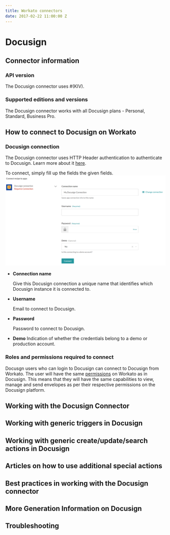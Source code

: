 ```yaml
---
title: Workato connectors
date: 2017-02-22 11:00:00 Z
---
```


# Docusign

## Connector information

### API version
The Docusign connector uses #(KIV). 

### Supported editions and versions
The Docusign connector works with all Docusign plans - Personal, Standard, Business Pro. 

## How to connect to Docusign on Workato

### Docusign connection
The Docusign connector uses HTTP Header authentication to authenticate to Docusign. Learn more about it [here](https://www.docusign.com/p/APIGuide/Content/Introduction+Changes/Authentication.htm).

To connect, simply fill up the fields the given fields. 
![Docusign Permission](/_uploads/docusign_permission.png)


* **Connection name**

  Give this Docusign connection a unique name that identifies which Docusign instance it is connected to.

* **Username**

  Email to connect to Docusign.

* **Password**

  Password to connect to Docusign.
  
* **Demo**
  Indication of whether the credentials belong to a demo or production account. 
  

### Roles and permissions required to connect
Docusgn users who can login to Docusign can connect to Docusign from Workato. The user will have the same [permissions](https://www.docusign.com/supportdocs/ndse-admin-guide/Content/permission-sets.htm) on Workato as in Docusign. This means that they will have the same capabilities to view, manage and send envelopes as per their respective permissions on the Docusign platform.

## Working with the Docusign Connector

## Working with generic triggers in Docusign

## Working with generic create/update/search actions in Docusign

## Articles on how to use additional special actions

## Best practices in working with the Docusign connector

## More Generation Information on Docusign

## Troubleshooting
